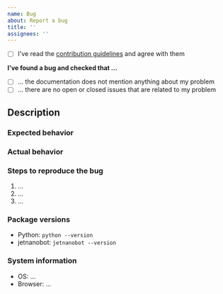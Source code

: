 ```yaml
---
name: Bug
about: Report a bug
title: ''
assignees: ''
---
```


- [ ] I've read the [contribution guidelines](https://github.com/trieuphatluu/jetnanobot/blob/master/CONTRIBUTING.md) and agree with them

__I've found a bug and checked that ...__

- [ ] ... the documentation does not mention anything about my problem
- [ ] ... there are no open or closed issues that are related to my problem

## Description

<!-- Please provide a brief description of the bug -->

### Expected behavior

<!-- Please describe what you expect to happen -->

### Actual behavior

<!-- Please describe what is actually happening -->

### Steps to reproduce the bug

<!-- Please provide the steps to repoduce the issue -->

1. ...
2. ...
3. ...

### Package versions

<!-- Please provide all package versions -->

* Python: `python --version`
* jetnanobot: `jetnanobot --version`

### System information

<!-- Please provide your operating system and browser version -->

* OS: ...
* Browser: ...
